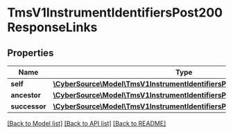 # TmsV1InstrumentIdentifiersPost200ResponseLinks

## Properties
Name | Type | Description | Notes
------------ | ------------- | ------------- | -------------
**self** | [**\CyberSource\Model\TmsV1InstrumentIdentifiersPost200ResponseLinksSelf**](TmsV1InstrumentIdentifiersPost200ResponseLinksSelf.md) |  | [optional] 
**ancestor** | [**\CyberSource\Model\TmsV1InstrumentIdentifiersPost200ResponseLinksSelf**](TmsV1InstrumentIdentifiersPost200ResponseLinksSelf.md) |  | [optional] 
**successor** | [**\CyberSource\Model\TmsV1InstrumentIdentifiersPost200ResponseLinksSelf**](TmsV1InstrumentIdentifiersPost200ResponseLinksSelf.md) |  | [optional] 

[[Back to Model list]](../README.md#documentation-for-models) [[Back to API list]](../README.md#documentation-for-api-endpoints) [[Back to README]](../README.md)


